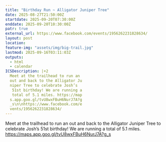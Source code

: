 ```yaml
---
title: "Birthday Run ~ Alligator Juniper Tree"
date: 2025-08-27T21:50:00Z
startdate: 2025-09-20T07:30:00Z
enddate: 2025-09-20T10:30:00Z
patr: true
external_url: https://www.facebook.com/events/1956262231828634/
layout: post
location: 
feature-img: "assets/img/big-trail.jpg"
lastmod: 2025-09-16T03:11:03Z
outputs:
  - html
  - calendar
ICSDescription: |+2
  Meet at the trailhead to run an   out and back to the Alligator Ju  niper Tree to celebrate Josh’s   51st birthday! We are running a   total of 5.1 miles. https://map  s.app.goo.gl/tvU8wxFBuH6NurJ7A?g  _s\n\nhttps://www.facebook.com/e  vents/1956262231828634/
---
```


Meet at the trailhead to run an out and back to the Alligator Juniper Tree to celebrate Josh’s 51st birthday! We are running a total of 5.1 miles. [https://maps.app.goo.gl/tvU8wxFBuH6NurJ7A?g_s<br>
](https://maps.app.goo.gl/tvU8wxFBuH6NurJ7A?g_s<br>
)  <br>
  
